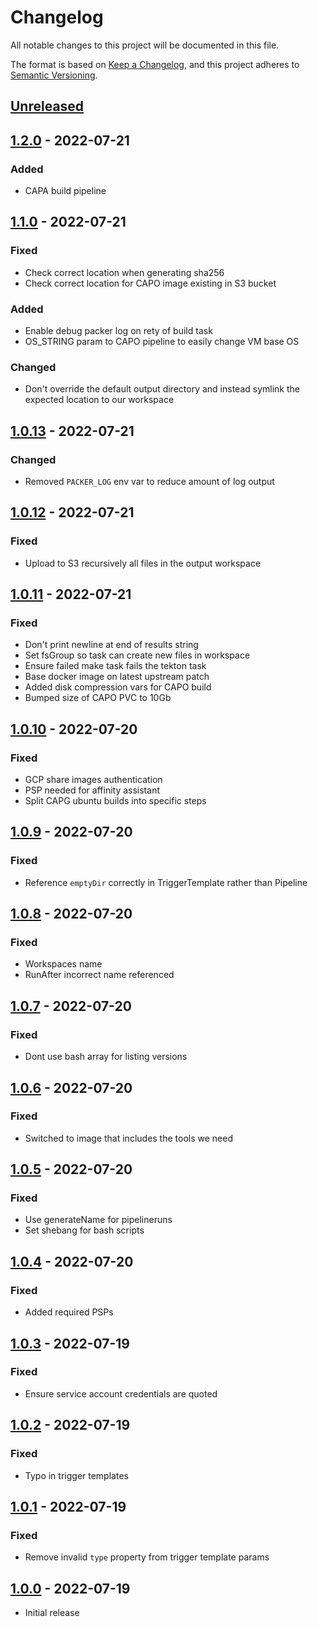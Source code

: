 # Changelog

All notable changes to this project will be documented in this file.

The format is based on [Keep a Changelog](https://keepachangelog.com/en/1.0.0/),
and this project adheres to [Semantic Versioning](https://semver.org/spec/v2.0.0.html).

## [Unreleased]

## [1.2.0] - 2022-07-21

### Added

- CAPA build pipeline

## [1.1.0] - 2022-07-21

### Fixed

- Check correct location when generating sha256
- Check correct location for CAPO image existing in S3 bucket

### Added

- Enable debug packer log on rety of build task
- OS_STRING param to CAPO pipeline to easily change VM base OS

### Changed

- Don't override the default output directory and instead symlink the expected location to our workspace

## [1.0.13] - 2022-07-21

### Changed

- Removed `PACKER_LOG` env var to reduce amount of log output

## [1.0.12] - 2022-07-21

### Fixed

- Upload to S3 recursively all files in the output workspace

## [1.0.11] - 2022-07-21

### Fixed

- Don't print newline at end of results string
- Set fsGroup so task can create new files in workspace
- Ensure failed make task fails the tekton task
- Base docker image on latest upstream patch
- Added disk compression vars for CAPO build
- Bumped size of CAPO PVC to 10Gb

## [1.0.10] - 2022-07-20

### Fixed

- GCP share images authentication
- PSP needed for affinity assistant
- Split CAPG ubuntu builds into specific steps

## [1.0.9] - 2022-07-20

### Fixed

- Reference `emptyDir` correctly in TriggerTemplate rather than Pipeline

## [1.0.8] - 2022-07-20

### Fixed

- Workspaces name
- RunAfter incorrect name referenced

## [1.0.7] - 2022-07-20

### Fixed

- Dont use bash array for listing versions

## [1.0.6] - 2022-07-20

### Fixed

- Switched to image that includes the tools we need

## [1.0.5] - 2022-07-20

### Fixed

- Use generateName for pipelineruns
- Set shebang for bash scripts

## [1.0.4] - 2022-07-20

### Fixed

- Added required PSPs

## [1.0.3] - 2022-07-19

### Fixed

- Ensure service account credentials are quoted

## [1.0.2] - 2022-07-19

### Fixed

- Typo in trigger templates

## [1.0.1] - 2022-07-19

### Fixed

- Remove invalid `type` property from trigger template params

## [1.0.0] - 2022-07-19

- Initial release

[Unreleased]: https://github.com/giantswarm/capi-image-builder/compare/v1.2.0...HEAD
[1.2.0]: https://github.com/giantswarm/capi-image-builder/compare/v1.1.0...v1.2.0
[1.1.0]: https://github.com/giantswarm/capi-image-builder/compare/v1.0.13...v1.1.0
[1.0.13]: https://github.com/giantswarm/capi-image-builder/compare/v1.0.12...v1.0.13
[1.0.12]: https://github.com/giantswarm/capi-image-builder/compare/v1.0.11...v1.0.12
[1.0.11]: https://github.com/giantswarm/capi-image-builder/compare/v1.0.10...v1.0.11
[1.0.10]: https://github.com/giantswarm/capi-image-builder/compare/v1.0.9...v1.0.10
[1.0.9]: https://github.com/giantswarm/capi-image-builder/compare/v1.0.8...v1.0.9
[1.0.8]: https://github.com/giantswarm/capi-image-builder/compare/v1.0.7...v1.0.8
[1.0.7]: https://github.com/giantswarm/capi-image-builder/compare/v1.0.6...v1.0.7
[1.0.6]: https://github.com/giantswarm/capi-image-builder/compare/v1.0.5...v1.0.6
[1.0.5]: https://github.com/giantswarm/capi-image-builder/compare/v1.0.4...v1.0.5
[1.0.4]: https://github.com/giantswarm/capi-image-builder/compare/v1.0.3...v1.0.4
[1.0.3]: https://github.com/giantswarm/capi-image-builder/compare/v1.0.2...v1.0.3
[1.0.2]: https://github.com/giantswarm/capi-image-builder/compare/v1.0.1...v1.0.2
[1.0.1]: https://github.com/giantswarm/capi-image-builder/compare/v1.0.0...v1.0.1
[1.0.0]: https://github.com/giantswarm/capi-image-builder/releases/tag/v1.0.0
